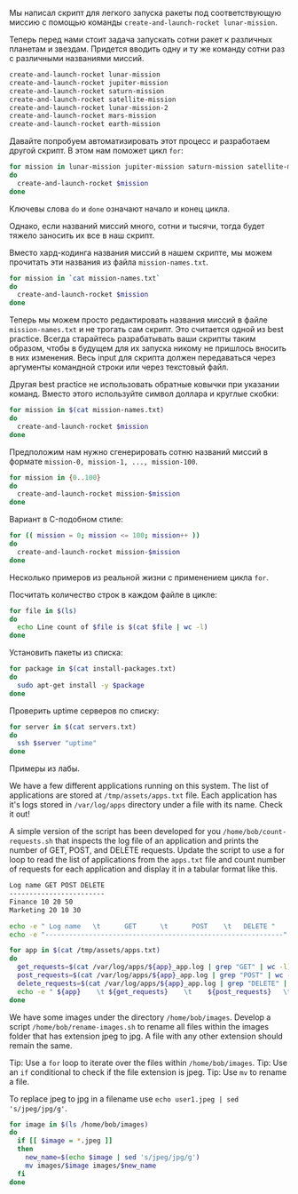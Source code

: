 Мы написал скрипт для легкого запуска ракеты под соответствующую миссию с помощью команды `create-and-launch-rocket lunar-mission`.

Теперь перед нами стоит задача запускать сотни ракет к различных планетам и звездам. Придется вводить одну и ту же команду сотни раз с различными названиями миссий.

```bash
create-and-launch-rocket lunar-mission
create-and-launch-rocket jupiter-mission
create-and-launch-rocket saturn-mission
create-and-launch-rocket satellite-mission
create-and-launch-rocket lunar-mission-2
create-and-launch-rocket mars-mission
create-and-launch-rocket earth-mission
```

Давайте попробуем автоматизировать этот процесс и разработаем другой скрипт. В этом нам поможет цикл `for`:

```bash
for mission in lunar-mission jupiter-mission saturn-mission satellite-mission lunar-mission-2 mars-mission earth-mission
do
  create-and-launch-rocket $mission
done
```

Ключевы слова `do` и `done` означают начало и конец цикла.

Однако, если названий миссий много, сотни и тысячи, тогда будет тяжело заносить их все в наш скрипт.

Вместо хард-кодинга названия миссий в нашем скрипте, мы можем прочитать эти названия из файла `mission-names.txt`.

```bash
for mission in `cat mission-names.txt`
do
  create-and-launch-rocket $mission
done
```

Теперь мы можем просто редактировать названия миссий в файле `mission-names.txt` и не трогать сам скрипт. Это считается одной из best practice. Всегда старайтесь разрабатывать ваши скрипты таким образом, чтобы в будущем для их запуска никому не пришлось вносить в них изменения. Весь input для скрипта должен передаваться через аргументы командной строки или через текстовый файл.

Другая best practice не использовать обратные ковычки при указании команд. Вместо этого используйте символ доллара и круглые скобки:

```bash
for mission in $(cat mission-names.txt)
do
  create-and-launch-rocket $mission
done
```

Предположим нам нужно сгенерировать сотню названий миссий в формате `mission-0, mission-1, ..., mission-100`.

```bash
for mission in {0..100}
do
  create-and-launch-rocket mission-$mission
done
```

Вариант в C-подобном стиле:

```bash
for (( mission = 0; mission <= 100; mission++ ))
do
  create-and-launch-rocket mission-$mission
done
```

Несколько примеров из реальной жизни с применением цикла `for`.

Посчитать количество строк в каждом файле в цикле:

```bash
for file in $(ls)
do
  echo Line count of $file is $(cat $file | wc -l)
done
```

Установить пакеты из списка:

```bash
for package in $(cat install-packages.txt)
do
  sudo apt-get install -y $package
done
```

Проверить uptime серверов по списку:

```bash
for server in $(cat servers.txt)
do
  ssh $server "uptime"
done
```

Примеры из лабы.

We have a few different applications running on this system. The list of applications are stored at `/tmp/assets/apps.txt` file. Each application has it's logs stored in `/var/log/apps` directory under a file with its name. Check it out!

A simple version of the script has been developed for you `/home/bob/count-requests.sh` that inspects the log file of an application and prints the number of GET, POST, and DELETE requests. Update the script to use a for loop to read the list of applications from the `apps.txt` file and count number of requests for each application and display it in a tabular format like this.

```bash
Log name GET POST DELETE
------------------------
Finance 10 20 50
Marketing 20 10 30
```

```bash
echo -e " Log name   \t      GET      \t      POST    \t   DELETE "
echo -e "------------------------------------------------------------"

for app in $(cat /tmp/assets/apps.txt)
do
  get_requests=$(cat /var/log/apps/${app}_app.log | grep "GET" | wc -l)
  post_requests=$(cat /var/log/apps/${app}_app.log | grep "POST" | wc -l)
  delete_requests=$(cat /var/log/apps/${app}_app.log | grep "DELETE" | wc -l)
  echo -e " ${app}    \t ${get_requests}    \t    ${post_requests}   \t   ${delete_requests}"
done
```

We have some images under the directory `/home/bob/images`. Develop a script `/home/bob/rename-images.sh` to rename all files within the images folder that has extension jpeg to jpg. A file with any other extension should remain the same.

Tip: Use a `for` loop to iterate over the files within `/home/bob/images`.
Tip: Use an `if` conditional to check if the file extension is jpeg.
Tip: Use `mv` to rename a file.

To replace jpeg to jpg in a filename use `echo user1.jpeg | sed 's/jpeg/jpg/g'`.

```bash
for image in $(ls /home/bob/images)
do
  if [[ $image = *.jpeg ]]
  then
    new_name=$(echo $image | sed 's/jpeg/jpg/g')
    mv images/$image images/$new_name
  fi
done
```
